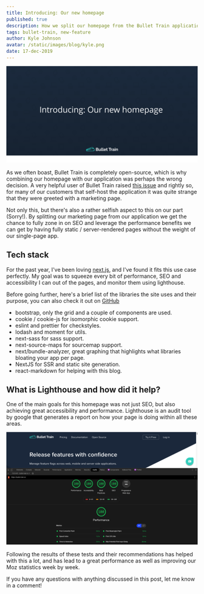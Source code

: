 ```yaml
---
title: Introducing: Our new homepage
published: true
description: How we split our homepage from the Bullet Train application 
tags: bullet-train, new-feature
author: Kyle Johnson
avatar: /static/images/blog/kyle.png
date: 17-dec-2019
---
```


<img alt="Introducing Bullet Train's new homepage" src="/static/images/blog/new-feature/new-homepage.svg"/>

As we often boast, Bullet Train is completely open-source, which is why combining our homepage with our application was perhaps the wrong decision. A very helpful user of Bullet Train raised [this issue](https://github.com/BulletTrainHQ/bullet-train-frontend/issues/6) and rightly so, for many of our customers that self-host the application it was quite strange that they were greeted with a marketing page.

Not only this, but there's also a rather selfish aspect to this on our part (Sorry!). By splitting our marketing page from our application we get the chance to fully zone in on SEO and leverage the performance benefits we can get by having fully static / server-rendered pages without the weight of our single-page app.

## Tech stack

For the past year, I've been loving [next.js](https://nextjs.org/), and I've found it fits this use case perfectly. My goal was to squeeze every bit of performance, SEO and accessibility I can out of the pages, and monitor them using lighthouse.

Before going further, here's a brief list of the libraries the site uses and their purpose, you can also check it out on [GitHub](https://github.com/BulletTrainHQ/bullet-train-homepage)

- bootstrap, only the grid and a couple of components are used.
- cookie / cookie-js for isomorphic cookie support.
- eslint and prettier for checkstyles.
- lodash and moment for utils.
- next-sass for sass support.
- next-source-maps for sourcemap support.
- next/bundle-analyzer, great graphing that highlights what libraries bloating your app per page. 
- NextJS for SSR and static site generation.
- react-markdown for helping with this blog.

## What is Lighthouse and how did it help?

One of the main goals for this homepage was not just SEO, but also achieving great accessibility and performance. Lighthouse is an audit tool by google that generates a report on how your page is doing within all these areas.

<img alt="Bullet Train Lighthouse score" src="/static/images/blog/new-feature/lighthouse.png"/>

Following the results of these tests and their recommendations has helped with this a lot, and has lead to a great performance as well as improving our Moz statistics week by week.

If you have any questions with anything discussed in this post, let me know in a comment!
